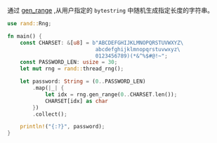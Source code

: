 通过 [gen_range](https://docs.rs/rand/0.8.5/rand/trait.Rng.html#method.gen_range) ,从用户指定的 `bytestring` 中随机生成指定长度的字符串。

```Rust
use rand::Rng;

fn main() {    
    const CHARSET: &[u8] = b"ABCDEFGHIJKLMNOPQRSTUVWXYZ\
                            abcdefghijklmnopqrstuvwxyz\
                            0123456789)(*&^%$#@!~";
    const PASSWORD_LEN: usize = 30;
    let mut rng = rand::thread_rng();

    let password: String = (0..PASSWORD_LEN)
        .map(|_| {
            let idx = rng.gen_range(0..CHARSET.len());
            CHARSET[idx] as char
        })
        .collect();

    println!("{:?}", password);
}
```